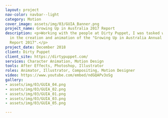 ```yaml
---
layout: project
nav-color: navbar--light
category: Motion
cover_image: assets/img/03/GUIA_Banner.png
project_name: Growing Up in Australia 2017 Report
description: <p>Working with the people at Dirty Puppet, I was tasked with assisting
  in the creation and animation of the "Growing Up in Australia Annual Statistical
  Report 2017".</p>
project_date: December 2018
client: Dirty Puppet
client_site: https://dirtypuppet.com/
services: Character Animation, Motion Design
tools: After Effects, Photoshop, Illustrator
roles: Animator, Illustrator, Compositing, Motion Designer
video: https://www.youtube.com/embed/ndGQAPv3oSg
gallery:
- assets/img/03/GUIA_04.png
- assets/img/03/GUIA_02.png
- assets/img/03/GUIA_01.png
- assets/img/03/GUIA_03.png
- assets/img/03/GUIA_05.png

---
```

